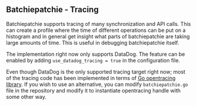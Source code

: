 Batchiepatchie - Tracing
------------------------

Batchiepatchie supports tracing of many synchronization and API calls. This can
create a profile where the time of different operations can be put on a
histogram and in general get insight what parts of batchiepatchie are taking
large amounts of time. This is useful in debugging batchiepatchie itself.

The implementation right now only supports DataDog. The feature can be enabled
by adding `use_datadog_tracing = true` in the configuration file.

Even though DataDog is the only supported tracing target right now; most of the
tracing code has been implemented in terms of [Go opentracing library](https://github.com/opentracing/opentracing-go).
If you wish to use an alternative, you can modify `batchiepatchie.go` file in the
repository and modify it to instantiate opentracing handle with some other way.
